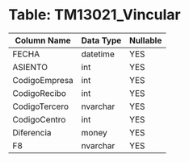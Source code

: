 # Table: TM13021_Vincular

| Column Name | Data Type | Nullable |
|-------------|-----------|----------|
| FECHA | datetime | YES |
| ASIENTO | int | YES |
| CodigoEmpresa | int | YES |
| CodigoRecibo | int | YES |
| CodigoTercero | nvarchar | YES |
| CodigoCentro | int | YES |
| Diferencia | money | YES |
| F8 | nvarchar | YES |
